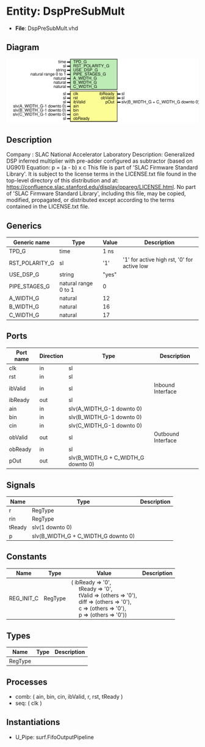 # Entity: DspPreSubMult

- **File**: DspPreSubMult.vhd
## Diagram

![Diagram](DspPreSubMult.svg "Diagram")
## Description

Company    : SLAC National Accelerator Laboratory
Description: Generalized DSP inferred multiplier with pre-adder
             configured as subtractor (based on UG901)
Equation: p = (a - b) x c
This file is part of 'SLAC Firmware Standard Library'.
It is subject to the license terms in the LICENSE.txt file found in the
top-level directory of this distribution and at:
   https://confluence.slac.stanford.edu/display/ppareg/LICENSE.html.
No part of 'SLAC Firmware Standard Library', including this file,
may be copied, modified, propagated, or distributed except according to
the terms contained in the LICENSE.txt file.
## Generics

| Generic name   | Type                 | Value | Description                                 |
| -------------- | -------------------- | ----- | ------------------------------------------- |
| TPD_G          | time                 | 1 ns  |                                             |
| RST_POLARITY_G | sl                   | '1'   | '1' for active high rst, '0' for active low |
| USE_DSP_G      | string               | "yes" |                                             |
| PIPE_STAGES_G  | natural range 0 to 1 | 0     |                                             |
| A_WIDTH_G      | natural              | 12    |                                             |
| B_WIDTH_G      | natural              | 16    |                                             |
| C_WIDTH_G      | natural              | 17    |                                             |
## Ports

| Port name | Direction | Type                                | Description        |
| --------- | --------- | ----------------------------------- | ------------------ |
| clk       | in        | sl                                  |                    |
| rst       | in        | sl                                  |                    |
| ibValid   | in        | sl                                  | Inbound Interface  |
| ibReady   | out       | sl                                  |                    |
| ain       | in        | slv(A_WIDTH_G-1 downto 0)           |                    |
| bin       | in        | slv(B_WIDTH_G-1 downto 0)           |                    |
| cin       | in        | slv(C_WIDTH_G-1 downto 0)           |                    |
| obValid   | out       | sl                                  | Outbound Interface |
| obReady   | in        | sl                                  |                    |
| pOut      | out       | slv(B_WIDTH_G + C_WIDTH_G downto 0) |                    |
## Signals

| Name   | Type                                | Description |
| ------ | ----------------------------------- | ----------- |
| r      | RegType                             |             |
| rin    | RegType                             |             |
| tReady | slv(1 downto 0)                     |             |
| p      | slv(B_WIDTH_G + C_WIDTH_G downto 0) |             |
## Constants

| Name       | Type    | Value                                                                                                                                                                                                                                                                                                                                                                      | Description |
| ---------- | ------- | -------------------------------------------------------------------------------------------------------------------------------------------------------------------------------------------------------------------------------------------------------------------------------------------------------------------------------------------------------------------------- | ----------- |
| REG_INIT_C | RegType |  (       ibReady => '0',<br><span style="padding-left:20px">       tReady  => '0',<br><span style="padding-left:20px">       tValid  => (others => '0'),<br><span style="padding-left:20px">       diff    => (others => '0'),<br><span style="padding-left:20px">       c       => (others => '0'),<br><span style="padding-left:20px">       p       => (others => '0')) |             |
## Types

| Name    | Type | Description |
| ------- | ---- | ----------- |
| RegType |      |             |
## Processes
- comb: ( ain, bin, cin, ibValid, r, rst, tReady )
- seq: ( clk )
## Instantiations

- U_Pipe: surf.FifoOutputPipeline
